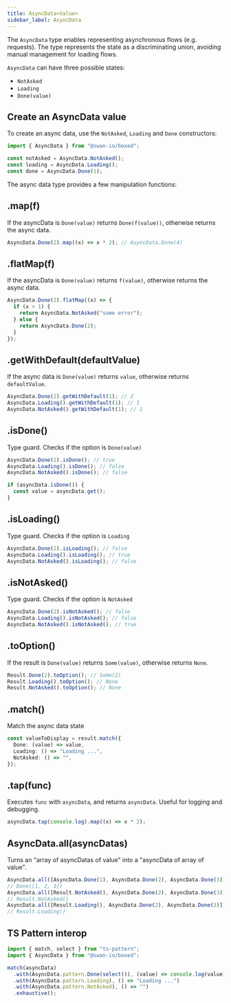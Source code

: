 ```yaml
---
title: AsyncData<Value>
sidebar_label: AsyncData
---
```


The `AsyncData` type enables representing asynchronous flows (e.g. requests). The type represents the state as a discriminating union, avoiding manual management for loading flows.

`AsyncData` can have three possible states:

- `NotAsked`
- `Loading`
- `Done(value)`

## Create an AsyncData value

To create an async data, use the `NotAsked`, `Loading` and `Done` constructors:

```ts
import { AsyncData } from "@swan-io/boxed";

const notAsked = AsyncData.NotAsked();
const loading = AsyncData.Loading();
const done = AsyncData.Done(1);
```

The async data type provides a few manipulation functions:

## .map(f)

If the asyncData is `Done(value)` returns `Done(f(value))`, otherwise returns the async data.

```ts
AsyncData.Done(2).map((x) => x * 2); // AsyncData.Done(4)
```

## .flatMap(f)

If the asyncData is `Done(value)` returns `f(value)`, otherwise returns the async data.

```ts
AsyncData.Done(2).flatMap((x) => {
  if (x > 1) {
    return AsyncData.NotAsked("some error");
  } else {
    return AsyncData.Done(2);
  }
});
```

## .getWithDefault(defaultValue)

If the async data is `Done(value)` returns `value`, otherwise returns `defaultValue`.

```ts
AsyncData.Done(2).getWithDefault(1); // 2
AsyncData.Loading().getWithDefault(1); // 1
AsyncData.NotAsked().getWithDefault(1); // 1
```

## .isDone()

Type guard. Checks if the option is `Done(value)`

```ts
AsyncData.Done(2).isDone(); // true
AsyncData.Loading().isDone(); // false
AsyncData.NotAsked().isDone(); // false

if (asyncData.isDone()) {
  const value = asyncData.get();
}
```

## .isLoading()

Type guard. Checks if the option is `Loading`

```ts
AsyncData.Done(2).isLoading(); // false
AsyncData.Loading().isLoading(); // true
AsyncData.NotAsked().isLoading(); // false
```

## .isNotAsked()

Type guard. Checks if the option is `NotAsked`

```ts
AsyncData.Done(2).isNotAsked(); // false
AsyncData.Loading().isNotAsked(); // false
AsyncData.NotAsked().isNotAsked(); // true
```

## .toOption()

If the result is `Done(value)` returns `Some(value)`, otherwise returns `None`.

```ts
Result.Done(2).toOption(); // Some(2)
Result.Loading().toOption(); // None
Result.NotAsked().toOption(); // None
```

## .match()

Match the async data state

```ts
const valueToDisplay = result.match({
  Done: (value) => value,
  Loading: () => "Loading ...",
  NotAsked: () => "",
});
```

## .tap(func)

Executes `func` with `asyncData`, and returns `asyncData`. Useful for logging and debugging.

```ts
asyncData.tap(console.log).map((x) => x * 2);
```

## AsyncData.all(asyncDatas)

Turns an "array of asyncDatas of value" into a "asyncData of array of value".

```ts
AsyncData.all([AsyncData.Done(1), AsyncData.Done(2), AsyncData.Done(3)]);
// Done([1, 2, 3])
AsyncData.all([Result.NotAsked(), AsyncData.Done(2), AsyncData.Done(3)]);
// Result.NotAsked()
AsyncData.all([Result.Loading(), AsyncData.Done(2), AsyncData.Done(3)]);
// Result.Loading()
```

## TS Pattern interop

```ts
import { match, select } from "ts-pattern";
import { AsyncData } from "@swan-io/boxed";

match(asyncData)
  .with(AsyncData.pattern.Done(select()), (value) => console.log(value))
  .with(AsyncData.pattern.Loading), () => "Loading ...")
  .with(AsyncData.pattern.NotAsked), () => "")
  .exhaustive();
```
